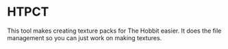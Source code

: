 # HTPCT
This tool makes creating texture packs for The Hobbit easier. It does the file management so you can just work on making textures.
